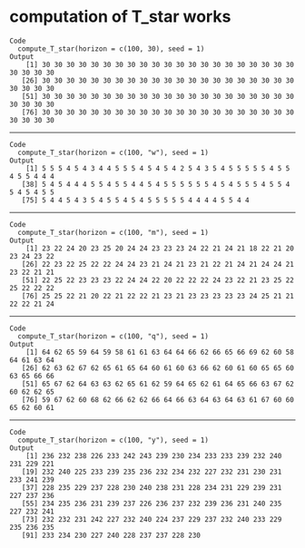 # computation of T_star works

    Code
      compute_T_star(horizon = c(100, 30), seed = 1)
    Output
        [1] 30 30 30 30 30 30 30 30 30 30 30 30 30 30 30 30 30 30 30 30 30 30 30 30 30
       [26] 30 30 30 30 30 30 30 30 30 30 30 30 30 30 30 30 30 30 30 30 30 30 30 30 30
       [51] 30 30 30 30 30 30 30 30 30 30 30 30 30 30 30 30 30 30 30 30 30 30 30 30 30
       [76] 30 30 30 30 30 30 30 30 30 30 30 30 30 30 30 30 30 30 30 30 30 30 30 30 30

---

    Code
      compute_T_star(horizon = c(100, "w"), seed = 1)
    Output
        [1] 5 5 5 4 5 4 3 4 4 5 5 5 4 5 4 5 4 2 5 4 3 5 4 5 5 5 5 5 4 5 5 4 5 5 4 4 4
       [38] 5 4 5 4 4 4 5 5 4 5 5 4 4 5 4 5 5 5 5 5 5 4 5 4 5 5 5 4 5 5 4 5 4 5 4 5 5
       [75] 5 4 4 5 4 3 5 4 5 5 4 5 4 5 5 5 5 5 4 4 4 4 5 5 4 4

---

    Code
      compute_T_star(horizon = c(100, "m"), seed = 1)
    Output
        [1] 23 22 24 20 23 25 20 24 24 23 23 23 24 22 21 24 21 18 22 21 20 23 24 23 22
       [26] 22 23 22 25 22 22 24 24 23 21 24 21 23 21 22 21 24 21 24 24 21 23 22 21 21
       [51] 22 25 22 23 23 23 22 24 24 22 20 22 22 22 24 23 22 21 23 25 22 25 22 22 22
       [76] 25 25 22 21 20 22 21 22 22 21 23 21 23 23 23 23 23 24 25 21 21 22 22 21 24

---

    Code
      compute_T_star(horizon = c(100, "q"), seed = 1)
    Output
        [1] 64 62 65 59 64 59 58 61 61 63 64 64 66 62 66 65 66 69 62 60 58 64 61 63 64
       [26] 62 63 62 67 62 65 61 65 64 60 61 60 63 66 62 60 61 60 65 65 60 63 65 66 66
       [51] 65 67 62 64 63 63 62 65 61 62 59 64 65 62 61 64 65 66 63 67 62 60 62 62 65
       [76] 59 67 62 60 68 62 66 62 62 66 64 66 63 64 63 64 63 61 67 60 60 65 62 60 61

---

    Code
      compute_T_star(horizon = c(100, "y"), seed = 1)
    Output
        [1] 236 232 238 226 233 242 243 239 230 234 233 233 239 232 240 231 229 221
       [19] 232 240 225 233 239 235 236 232 234 232 227 232 231 230 231 233 241 239
       [37] 228 235 229 237 228 230 240 238 231 228 234 231 229 239 231 227 237 236
       [55] 234 235 236 231 239 237 226 236 237 232 239 236 231 240 235 227 232 241
       [73] 232 232 231 242 227 232 240 224 237 229 237 232 240 233 229 235 236 235
       [91] 233 234 230 227 240 228 237 237 228 230

